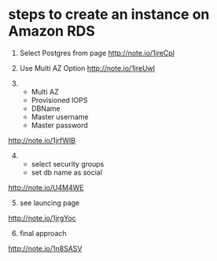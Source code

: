 # steps to create an instance on Amazon RDS

1) Select Postgres from page
http://note.io/1jreCpl

2) Use Multi AZ Option
http://note.io/1jreUwl

3)
    - Multi AZ
    - Provisioned IOPS
    - DBName
    - Master username
    - Master password

http://note.io/1jrfWIB


4)
    - select security groups
    - set db name as social

http://note.io/U4M4WE


5) see launcing page

http://note.io/1jrgYoc

6) final approach

http://note.io/1n8SASV
